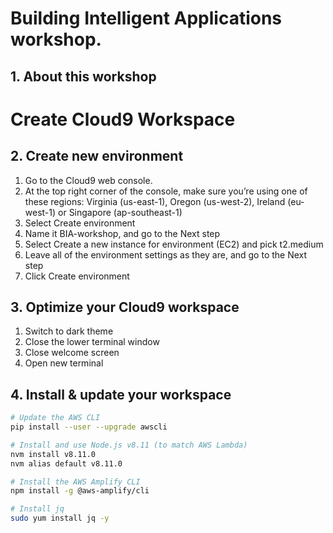 

# Building Intelligent Applications workshop.

## 1. About this workshop


# Create Cloud9 Workspace

## 2. Create new environment
1. Go to the Cloud9 web console.
2. At the top right corner of the console, make sure you’re using one of these regions: Virginia (us-east-1), Oregon (us-west-2), Ireland (eu-west-1) or Singapore (ap-southeast-1)
3. Select Create environment
4. Name it BIA-workshop, and go to the Next step
5. Select Create a new instance for environment (EC2) and pick t2.medium
6. Leave all of the environment settings as they are, and go to the Next step
7. Click Create environment

## 3. Optimize your Cloud9 workspace
1. Switch to dark theme 
2. Close the lower terminal window 
3. Close welcome screen
4. Open new terminal 


## 4. Install & update your workspace


```bash
# Update the AWS CLI
pip install --user --upgrade awscli

# Install and use Node.js v8.11 (to match AWS Lambda)
nvm install v8.11.0
nvm alias default v8.11.0

# Install the AWS Amplify CLI
npm install -g @aws-amplify/cli

# Install jq
sudo yum install jq -y
```